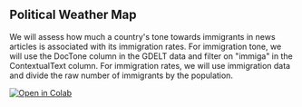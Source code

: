 ## Political Weather Map

We will assess how much a country's tone towards immigrants in news articles is associated with its immigration rates. For immigration tone, we will use the DocTone column in the GDELT data and filter on "immiga" in the ContextualText column. For immigration rates, we will use immigration data and divide the raw number of immigrants by the population.


[![Open in Colab](https://colab.research.google.com/assets/colab-badge.svg)](https://colab.research.google.com/github/advanced-computing/Political_Weather_Map/blob/main/your_notebook.ipynb)
